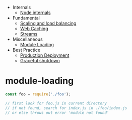 
* Internals
  * [Node internals](./links/node_internals.md)
* Fundamental
  * [Scaling and load balancing](./links/scaling_load_balancing.md)
  * [Web Caching](./links/web_caching.md)
  * [Streams](./links/stream.md)
* Miscellaneous
  * [Module Loading](#module-loading)
* Best Practice
  * [Production Deployment](./links/production_deployment_tips.md)
  * [Graceful shutdown](./links/graceful_shutdown.md)

# module-loading
```javascript
const foo = require('./foo');

// first look for foo.js in current directory
// if not found, search for index.js in ./foo/index.js
// or else throws out error 'module not found'
```
